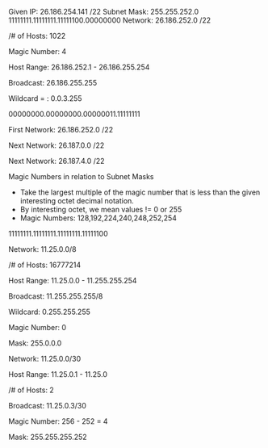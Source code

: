 Given IP: 26.186.254.141 /22
Subnet Mask: 255.255.252.0
11111111.11111111.11111100.00000000
Network: 26.186.252.0 /22

/# of Hosts: 1022

Magic Number: 4

Host Range: 26.186.252.1 - 26.186.255.254

Broadcast: 26.186.255.255

Wildcard = : 0.0.3.255

00000000.00000000.00000011.11111111

First Network: 26.186.252.0 /22

Next Network: 26.187.0.0 /22

Next Network: 26.187.4.0 /22

Magic Numbers in relation to Subnet Masks
- Take the largest multiple of the magic number that is less than the given interesting octet decimal notation.
- By interesting octet, we mean values != 0 or 255
- Magic Numbers: 128,192,224,240,248,252,254



11111111.11111111.11111111.11111100

Network: 11.25.0.0/8

/# of Hosts: 16777214

Host Range: 11.25.0.0 - 11.255.255.254

Broadcast: 11.255.255.255/8

Wildcard: 0.255.255.255

Magic Number: 0

Mask: 255.0.0.0

Network: 11.25.0.0/30

Host Range: 11.25.0.1 - 11.25.0

/# of Hosts: 2

Broadcast: 11.25.0.3/30

Magic Number: 256 - 252 = 4

Mask:  255.255.255.252


